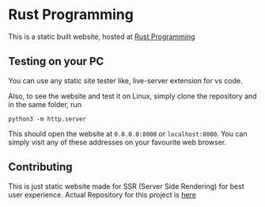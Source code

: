 # Rust Programming

This is a static built website, hosted at [Rust Programming](https://rustp.org/introduction/what-is-rust/)

## Testing on your PC

You can use any static site tester like, live-server extension for vs code.

Also, to see the website and test it on Linux, simply clone the repository and in the same folder, run 

```
python3 -m http.server
```

This should open the website at `0.0.0.0:8000` or `localhost:8000`. You can simply visit any of these addresses on your favourite web browser.

## Contributing

This is just static website made for SSR (Server Side Rendering) for best user experience.
Actual Repository for this project is [here](https://github.com/namanlp/rustp/)

